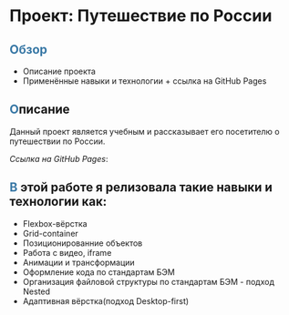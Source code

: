 # Проект: Путешествие по России

## **<span style="color:3a79a6">Обзор</span>**
* Описание проекта
* Применённые навыки и технологии + ссылка на GitHub Pages

## <span style="color:3a79a6">**О**</span>писание

Данный проект является учебным и рассказывает его посетителю о путешествии по России.

*Ссылка на GitHub Pages*:

## <span style="color:3a79a6">**В**</span> этой работе я релизовала такие навыки и технологии как:
- Flexbox-вёрстка
- Grid-container
- Позиционированние объектов
- Работа с видео, iframe
- Анимации и трансформации
- Оформление кода по стандартам БЭМ
- Организация файловой структуры по стандартам БЭМ - подход Nested
- Адаптивная вёрстка(подход Desktop-first)


